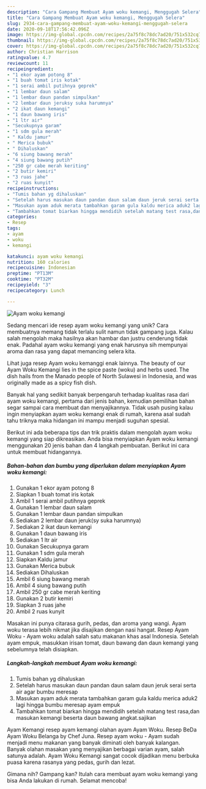 ```yaml
---
description: "Cara Gampang Membuat Ayam woku kemangi, Menggugah Selera"
title: "Cara Gampang Membuat Ayam woku kemangi, Menggugah Selera"
slug: 2934-cara-gampang-membuat-ayam-woku-kemangi-menggugah-selera
date: 2020-09-18T17:56:42.096Z
image: https://img-global.cpcdn.com/recipes/2a75f8c78dc7ad20/751x532cq70/ayam-woku-kemangi-foto-resep-utama.jpg
thumbnail: https://img-global.cpcdn.com/recipes/2a75f8c78dc7ad20/751x532cq70/ayam-woku-kemangi-foto-resep-utama.jpg
cover: https://img-global.cpcdn.com/recipes/2a75f8c78dc7ad20/751x532cq70/ayam-woku-kemangi-foto-resep-utama.jpg
author: Christian Harrison
ratingvalue: 4.7
reviewcount: 11
recipeingredient:
- "1 ekor ayam potong 8"
- "1 buah tomat iris kotak"
- "1 serai ambil putihnya geprek"
- "1 lembar daun salam"
- "1 lembar daun pandan simpulkan"
- "2 lembar daun jeruksy suka harumnya"
- "2 ikat daun kemangi"
- "1 daun bawang iris"
- "1 ltr air"
- "Secukupnya garam"
- "1 sdm gula merah"
- " Kaldu jamur"
- " Merica bubuk"
- " Dihaluskan"
- "6 siung bawang merah"
- "4 siung bawang putih"
- "250 gr cabe merah keriting"
- "2 butir kemiri"
- "3 ruas jahe"
- "2 ruas kunyit"
recipeinstructions:
- "Tumis bahan yg dihaluskan"
- "Setelah harus masukan daun pandan daun salam daun jeruk serai serta air agar bumbu meresap"
- "Masukan ayam aduk merata tambahkan garam gula kaldu merica aduk2 lagi hingga bumbu meresap ayam empuk"
- "Tambahkan tomat biarkan hingga mendidih setelah matang test rasa,dan masukan kemangi beserta daun bawang angkat.sajikan"
categories:
- Resep
tags:
- ayam
- woku
- kemangi

katakunci: ayam woku kemangi 
nutrition: 160 calories
recipecuisine: Indonesian
preptime: "PT13M"
cooktime: "PT32M"
recipeyield: "3"
recipecategory: Lunch

---
```



![Ayam woku kemangi](https://img-global.cpcdn.com/recipes/2a75f8c78dc7ad20/751x532cq70/ayam-woku-kemangi-foto-resep-utama.jpg)

Sedang mencari ide resep ayam woku kemangi yang unik? Cara membuatnya memang tidak terlalu sulit namun tidak gampang juga. Kalau salah mengolah maka hasilnya akan hambar dan justru cenderung tidak enak. Padahal ayam woku kemangi yang enak harusnya sih mempunyai aroma dan rasa yang dapat memancing selera kita.

Lihat juga resep Ayam woku kemanggi enak lainnya. The beauty of our Ayam Woku Kemangi lies in the spice paste (woku) and herbs used. The dish hails from the Manado people of North Sulawesi in Indonesia, and was originally made as a spicy fish dish.

Banyak hal yang sedikit banyak berpengaruh terhadap kualitas rasa dari ayam woku kemangi, pertama dari jenis bahan, kemudian pemilihan bahan segar sampai cara membuat dan menyajikannya. Tidak usah pusing kalau ingin menyiapkan ayam woku kemangi enak di rumah, karena asal sudah tahu triknya maka hidangan ini mampu menjadi suguhan spesial.


Berikut ini ada beberapa tips dan trik praktis dalam mengolah ayam woku kemangi yang siap dikreasikan. Anda bisa menyiapkan Ayam woku kemangi menggunakan 20 jenis bahan dan 4 langkah pembuatan. Berikut ini cara untuk membuat hidangannya.

<!--inarticleads1-->

##### Bahan-bahan dan bumbu yang diperlukan dalam menyiapkan Ayam woku kemangi:

1. Gunakan 1 ekor ayam potong 8
1. Siapkan 1 buah tomat iris kotak
1. Ambil 1 serai ambil putihnya geprek
1. Gunakan 1 lembar daun salam
1. Gunakan 1 lembar daun pandan simpulkan
1. Sediakan 2 lembar daun jeruk(sy suka harumnya)
1. Sediakan 2 ikat daun kemangi
1. Gunakan 1 daun bawang iris
1. Sediakan 1 ltr air
1. Gunakan Secukupnya garam
1. Gunakan 1 sdm gula merah
1. Siapkan  Kaldu jamur
1. Gunakan  Merica bubuk
1. Sediakan  Dihaluskan
1. Ambil 6 siung bawang merah
1. Ambil 4 siung bawang putih
1. Ambil 250 gr cabe merah keriting
1. Gunakan 2 butir kemiri
1. Siapkan 3 ruas jahe
1. Ambil 2 ruas kunyit


Masakan ini punya citarasa gurih, pedas, dan aroma yang wangi. Ayam woku terasa lebih nikmat jika disajikan dengan nasi hangat. Resep Ayam Woku - Ayam woku adalah salah satu makanan khas asal Indonesia. Setelah ayam empuk, masukkan irisan tomat, daun bawang dan daun kemangi yang sebelumnya telah disiapkan. 

<!--inarticleads2-->

##### Langkah-langkah membuat Ayam woku kemangi:

1. Tumis bahan yg dihaluskan
1. Setelah harus masukan daun pandan daun salam daun jeruk serai serta air agar bumbu meresap
1. Masukan ayam aduk merata tambahkan garam gula kaldu merica aduk2 lagi hingga bumbu meresap ayam empuk
1. Tambahkan tomat biarkan hingga mendidih setelah matang test rasa,dan masukan kemangi beserta daun bawang angkat.sajikan


Ayam Kemangi resep ayam kemangi olahan ayam Ayam Woku. Resep BeDa Ayam Woku Belanga by Chef Juna. Resep ayam woku - Ayam sudah menjadi menu makanan yang banyak diminati oleh banyak kalangan. Banyak olahan masakan yang menyajikan berbagai varian ayam, salah satunya adalah. Ayam Woku Kemangi sangat cocok dijadikan menu berbuka puasa karena rasanya yang pedas, gurih dan lezat. 

Gimana nih? Gampang kan? Itulah cara membuat ayam woku kemangi yang bisa Anda lakukan di rumah. Selamat mencoba!
